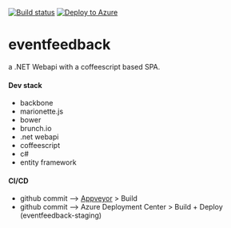 [![Build status](https://ci.appveyor.com/api/projects/status/46uy2i853r8qhvp0/branch/master?svg=true)](https://ci.appveyor.com/project/vip32/eventfeedback/branch/master)
[![Deploy to Azure](http://azuredeploy.net/deploybutton.png)](https://azuredeploy.net/)

eventfeedback
=============
a .NET Webapi with a coffeescript based SPA.

#### Dev stack
- backbone
- marionette.js
- bower
- brunch.io
- .net webapi
- coffeescript
- c#
- entity framework

#### CI/CD
- github commit --> [Appveyor](https://ci.appveyor.com/project/vip32/eventfeedback) > Build
- github commit --> Azure Deployment Center > Build + Deploy (eventfeedback-staging)

